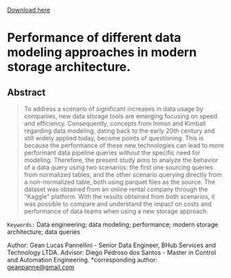 
[Download here](https://github.com/geanpannellini/MBA_final_project_repository/blob/main/PT%20-%20TCC%20DSA%202023%20-%20MBA%20USP%20%20ESALQ)


# Performance of different data modeling approaches in modern storage architecture.
## Abstract

> To address a scenario of significant increases in data usage by companies, new data
storage tools are emerging focusing on speed and efficiency. Consequently, concepts from
Inmon and Kimball regarding data modeling, dating back to the early 20th century and still
widely applied today, become points of questioning. This is because the performance of
these new technologies can lead to more performant data pipeline queries without the
specific need for modeling. Therefore, the present study aims to analyze the behavior of a
data query using two scenarios: the first one sourcing queries from normalized tables, and
the other scenario querying directly from a non-normalized table, both using parquet files as
the source. The dataset was obtained from an online rental company through the "Kaggle"
platform. With the results obtained from both scenarios, it was possible to compare and
understand the impact on costs and performance of data teams when using a new storage
approach.


`Keywords:` Data engineering; data modeling; performance; modern storage architecture;
data queries

Author: Gean Lucas Pannellini - Senior Data Engineer, BHub Services and Technology LTDA. 
Advisor: Diego Pedroso dos Santos - Master in Control and Automation Engineering.
*corresponding author: geanpanne@gmail.com
